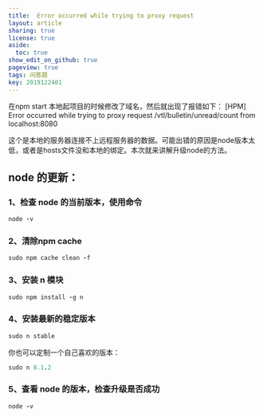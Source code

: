 ```yaml
---
title:  Error occurred while trying to proxy request
layout: article
sharing: true
license: true
aside:
  toc: true
show_edit_on_github: true
pageview: true
tags: 问答题
key: 2019122401
---
```




在npm start 本地起项目的时候修改了域名，然后就出现了报错如下：
[HPM] Error occurred while trying to proxy request /vtl/bulletin/unread/count from localhost:8080

这个是本地的服务器连接不上远程服务器的数据。可能出错的原因是node版本太低，或者是hosts文件没和本地的绑定。本次就来讲解升级node的方法。



##  **node** 的更新：

### 1、检查 node 的当前版本，使用命令

```ruby
node -v
```

### 2、清除npm cache

```ruby
sudo npm cache clean -f
```


### 3、安装 n 模块

```ruby
sudo npm install -g n
```
### 4、安装最新的稳定版本

```ruby
sudo n stable
```

你也可以定制一个自己喜欢的版本：

```ruby
sudo n 8.1.2
```
### 5、查看 node 的版本，检查升级是否成功

```ruby
node -v
```

